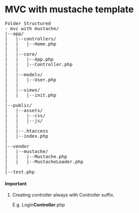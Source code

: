 <h1>MVC with mustache template</h1>

<pre>
Folder Structured
- mvc with mustache/
|--app/
|	|--controllers/
|	|	|--Home.php
|	|
|	|--core/
| 	|	|--App.php
|	| 	|--Controller.php
|	|
|	|--models/
|	|	|--User.php
|	|
|	|--views/
|	|	|--init.php
|
|--public/
|	|--assets/
|	|	|--css/
|	|	|--js/
|	|
|	|--.htaccess
|	|--index.php
|
|--vendor
|	|--mustache/
|	|	|--Mustache.php
|	|	|--MustacheLoader.php
|
|--test.php
</pre>

<h4>Important</h4>
<ol>
	<li>
		Creating controller always with Controller suffix.
		<p>E.g. Login<strong>Controller</strong>.php</p>
	</li>
</ol>